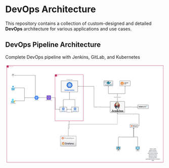 # DevOps Architecture

This repository contains a collection of custom-designed and detailed **DevOps** architecture for various applications and use cases.

## DevOps Pipeline Architecture
Complete DevOps pipeline with Jenkins, GitLab, and Kubernetes

![pipeline-devops](pipeline-devops.png)


